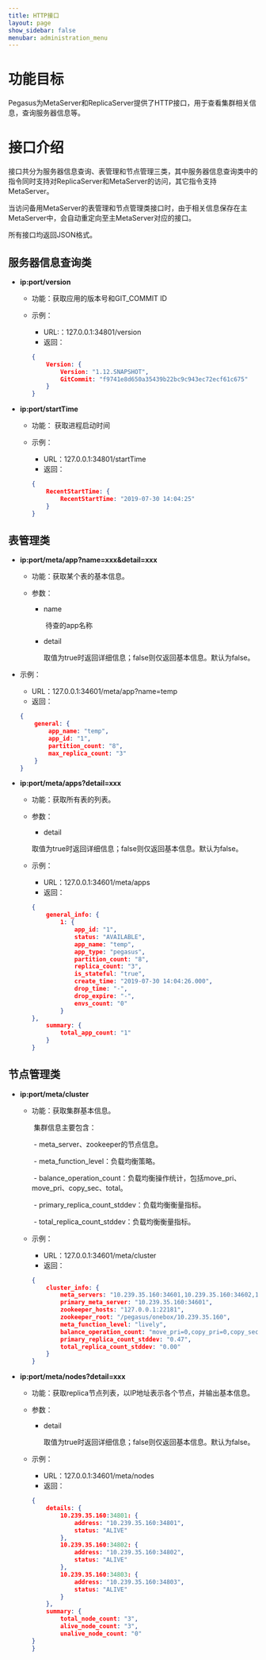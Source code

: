 ```yaml
---
title: HTTP接口
layout: page
show_sidebar: false
menubar: administration_menu
---
```


# 功能目标

Pegasus为MetaServer和ReplicaServer提供了HTTP接口，用于查看集群相关信息，查询服务器信息等。

# 接口介绍

接口共分为服务器信息查询、表管理和节点管理三类，其中服务器信息查询类中的指令同时支持对ReplicaServer和MetaServer的访问，其它指令支持MetaServer。

当访问备用MetaServer的表管理和节点管理类接口时，由于相关信息保存在主MetaServer中，会自动重定向至主MetaServer对应的接口。

所有接口均返回JSON格式。

## 服务器信息查询类

- **ip:port/version**

  - 功能：获取应用的版本号和GIT_COMMIT ID

  - 示例：

    - URL:：127.0.0.1:34801/version
    - 返回：

    ```json
    {
    	Version: {
    		Version: "1.12.SNAPSHOT",
    		GitCommit: "f9741e8d650a35439b22bc9c943ec72ecf61c675"
    	}
    }
    ```

    

- **ip:port/startTime**

  - 功能：  获取进程启动时间

  - 示例：

    - URL：127.0.0.1:34801/startTime
    - 返回：

    ```json
    {
    	RecentStartTime: {
    		RecentStartTime: "2019-07-30 14:04:25"
    	}
    }
    ```

    

## 表管理类

- **ip:port/meta/app?name=xxx&detail=xxx**

  - 功能：获取某个表的基本信息。

  - 参数：

    - name

      ​	待查的app名称
    
    - detail

      ​	取值为true时返回详细信息；false则仅返回基本信息。默认为false。
  
- 示例：
  
    - URL：127.0.0.1:34601/meta/app?name=temp
    - 返回：
    
    ```json
    {
    	general: {
    		app_name: "temp",
    		app_id: "1",
    		partition_count: "8",
    		max_replica_count: "3"
    	}
    }
    ```



- **ip:port/meta/apps?detail=xxx**

  - 功能：获取所有表的列表。

  - 参数：

    - detail
  
    ​	取值为true时返回详细信息；false则仅返回基本信息。默认为false。
  
  - 示例：
  
    - URL：127.0.0.1:34601/meta/apps
    - 返回：
  
    ```json
    {
    	general_info: {
    		1: {
    			app_id: "1",
    			status: "AVAILABLE",
    			app_name: "temp",
    			app_type: "pegasus",
    			partition_count: "8",
    			replica_count: "3",
    			is_stateful: "true",
    			create_time: "2019-07-30 14:04:26.000",
    			drop_time: "-",
    			drop_expire: "-",
    			envs_count: "0"
    		}
  	},
    	summary: {
    		total_app_count: "1"
    	}
    }
    ```
  
    

## 节点管理类

- **ip:port/meta/cluster**

  - 功能：获取集群基本信息。

    ​			集群信息主要包含：

    ​				- meta_server、zookeeper的节点信息。

    ​				- meta_function_level：负载均衡策略。

    ​				- balance_operation_count：负载均衡操作统计，包括move_pri、move_pri、copy_sec、total。

    ​				- primary_replica_count_stddev：负载均衡衡量指标。

    ​				- total_replica_count_stddev：负载均衡衡量指标。

  - 示例：

    - URL：127.0.0.1:34601/meta/cluster
    - 返回：

    ```json
    {
    	cluster_info: {
    		meta_servers: "10.239.35.160:34601,10.239.35.160:34602,10.239.35.160:34603",
    		primary_meta_server: "10.239.35.160:34601",
    		zookeeper_hosts: "127.0.0.1:22181",
    		zookeeper_root: "/pegasus/onebox/10.239.35.160",
    		meta_function_level: "lively",
    		balance_operation_count: "move_pri=0,copy_pri=0,copy_sec=0,total=0",
    		primary_replica_count_stddev: "0.47",
    		total_replica_count_stddev: "0.00"
    	}
    }
    ```

    

- **ip:port/meta/nodes?detail=xxx**

  - 功能：获取replica节点列表，以IP地址表示各个节点，并输出基本信息。

  - 参数：

    - detail
  
      ​	取值为true时返回详细信息；false则仅返回基本信息。默认为false。
  
  - 示例：
  
    - URL：127.0.0.1:34601/meta/nodes
    - 返回：
    
    ```json
    {
    	details: {
    		10.239.35.160:34801: {
    			address: "10.239.35.160:34801",
    			status: "ALIVE"
    		},
    		10.239.35.160:34802: {
    			address: "10.239.35.160:34802",
    			status: "ALIVE"
    		},
    		10.239.35.160:34803: {
    			address: "10.239.35.160:34803",
    			status: "ALIVE"
  			}
    	},
    	summary: {
    		total_node_count: "3",
    		alive_node_count: "3",
    		unalive_node_count: "0"
  	}
    }
    ```
    
    
